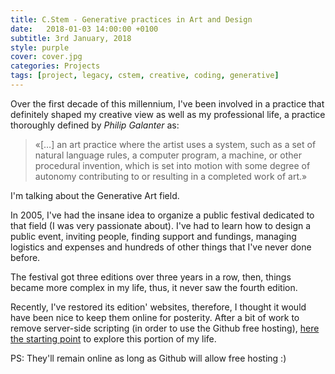 ```yaml
---
title: C.Stem - Generative practices in Art and Design
date:   2018-01-03 14:00:00 +0100
subtitle: 3rd January, 2018
style: purple
cover: cover.jpg
categories: Projects
tags: [project, legacy, cstem, creative, coding, generative]
---
```


Over the first decade of this millennium, I've been involved in a practice that definitely shaped my creative view as well as my professional life, a practice thoroughly defined by *Philip Galanter* as:

> «[…] an art practice where the artist uses a system, such as a set of natural language rules, a computer program, a machine, or other procedural invention, which is set into motion with some degree of autonomy contributing to or resulting in a completed work of art.»

I'm talking about the Generative Art field.

In 2005, I've had the insane idea to organize a public festival dedicated to that field (I was very passionate about). I've had to learn how to design a public event, inviting people, finding support and fundings, managing logistics and expenses and hundreds of other things that I've never done before.

The festival got three editions over three years in a row, then, things became more complex in my life, thus, it never saw the fourth edition.

Recently, I've restored its edition' websites, therefore, I thought it would have been nice to keep them online for posterity. After a bit of work to remove server-side scripting (in order to use the Github free hosting), [here the starting point](/cstem/) to explore this portion of my life.

PS: They'll remain online as long as Github will allow free hosting :)
